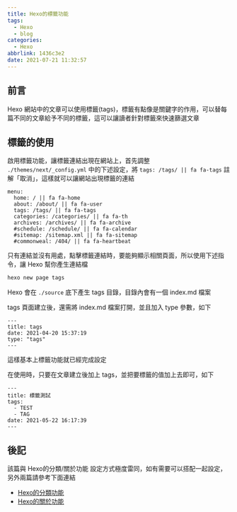 ```yaml
---
title: Hexo的標籤功能
tags:
  - Hexo
  - blog
categories:
  - Hexo
abbrlink: 1436c3e2
date: 2021-07-21 11:32:57
---
```


## 前言

Hexo 網站中的文章可以使用標籤(tags)，標籤有點像是關鍵字的作用，可以替每篇不同的文章給予不同的標籤，這可以讓讀者針對標籤來快速篩選文章

<!--more-->

## 標籤的使用

啟用標籤功能，讓標籤連結出現在網站上，首先調整 `./themes/next/_config.yml` 中的下述設定，將 `tags: /tags/ || fa fa-tags` 註解「取消」，這樣就可以讓網站出現標籤的連結

```
menu:
  home: / || fa fa-home
  about: /about/ || fa fa-user
  tags: /tags/ || fa fa-tags
  categories: /categories/ || fa fa-th
  archives: /archives/ || fa fa-archive
  #schedule: /schedule/ || fa fa-calendar
  #sitemap: /sitemap.xml || fa fa-sitemap
  #commonweal: /404/ || fa fa-heartbeat
```

只有連結並沒有用處，點擊標籤連結時，要能夠顯示相關頁面，所以使用下述指令，讓 Hexo 幫你產生連結檔

```bash
hexo new page tags
```

Hexo 會在 `./source` 底下產生 tags 目錄，目錄內會有一個 index.md 檔案

tags 頁面建立後，還需將 index.md 檔案打開，並且加入 type 參數，如下

```
---
title: tags
date: 2021-04-20 15:37:19
type: "tags"
---
```

這樣基本上標籤功能就已經完成設定

在使用時，只要在文章建立後加上 tags，並把要標籤的值加上去即可，如下

```
---
title: 標籤測試
tags:
  - TEST
  - TAG
date: 2021-05-22 16:17:39
---
```

## 後記

該篇與 Hexo的分類/關於功能 設定方式極度雷同，如有需要可以搭配一起設定，另外兩篇請參考下面連結

- [Hexo的分類功能](https://blog.tonyjhang.tk/posts/8bfb5405)
- [Hexo的關於功能](https://blog.tonyjhang.tk/posts/8be085a8)
